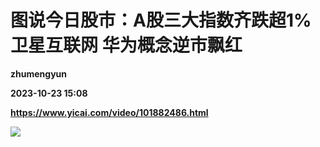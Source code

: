 # 图说今日股市：A股三大指数齐跌超1% 卫星互联网 华为概念逆市飘红
**zhumengyun**

**2023-10-23 15:08**

**https://www.yicai.com/video/101882486.html**

![](http://imgcdn.yicai.com/vms-new/2023/10/1af23ca29e82ffe8302816ec30c54f0f_29So.jpg)